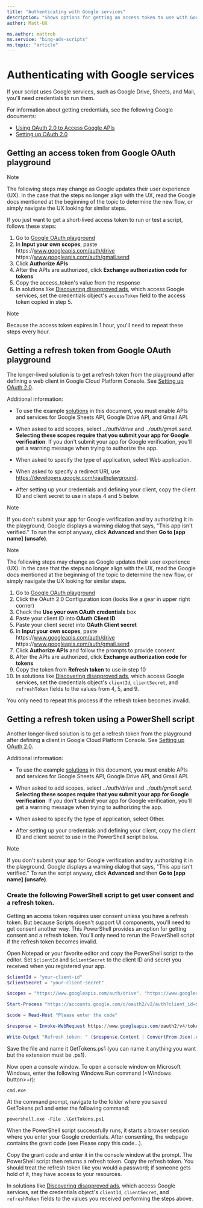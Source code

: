 ```yaml
---
title: "Authenticating with Google services"
description: "Shows options for getting an access token to use with Google services."
author: Matt-UX

ms.author: mattrob
ms.service: "bing-ads-scripts"
ms.topic: "article"
---
```


# Authenticating with Google services

If your script uses Google services, such as Google Drive, Sheets, and Mail, you'll need credentials to run them. 

For information about getting credentials, see the following Google documents:

- [Using OAuth 2.0 to Access Google APIs](https://developers.google.com/identity/protocols/OAuth2)
- [Setting up OAuth 2.0](https://support.google.com/cloud/answer/6158849?hl=en)


## <a name="option1"></a>Getting an access token from Google OAuth playground

> [!NOTE]
> The following steps may change as Google updates their user experience (UX). In the case that the steps no longer align with the UX, read the Google docs mentioned at the beginning of the topic to determine the new flow, or simply navigate the UX looking for similar steps.

If you just want to get a short-lived access token to run or test a script, follows these steps:

1. Go to [Google OAuth playground](https://developers.google.com/oauthplayground)
2. In **Input your own scopes**, paste https:\//www.googleapis.com/auth/drive https:\//www.googleapis.com/auth/gmail.send
3. Click **Authorize APIs** 
4. After the APIs are authorized, click **Exchange authorization code for tokens**
5. Copy the access_token's value from the response
6. In solutions like [Discovering disapproved ads](../solutions/get-disapproved-ads.md), which access Google services, set the credentials object's `accessToken` field to the access token copied in step 5.

> [!NOTE]
> Because the access token expires in 1 hour, you'll need to repeat these steps every hour.


## <a name="option2"></a>Getting a refresh token from Google OAuth playground

The longer-lived solution is to get a refresh token from the playground after defining a web client in Google Cloud Platform Console. See [Setting up OAuth 2.0](https://support.google.com/cloud/answer/6158849?hl=en). 

Additional information:

- To use the example [solutions](../solutions/index.md) in this document, you must enable APIs and services for Google Sheets API, Google Drive API, and Gmail API.  
  
- When asked to add scopes, select *../auth/drive* and *../auth/gmail.send*. **Selecting these scopes require that you submit your app for Google verification**. If you don't submit your app for Google verification, you'll get a warning message when trying to authorize the app.  
  
- When asked to specify the type of application, select Web application.  
  
- When asked to specify a redirect URI, use https://developers.google.com/oauthplayground.  
  
- After setting up your credentials and defining your client, copy the client ID and client secret to use in steps 4 and 5 below.

> [!NOTE]
> If you don't submit your app for Google verification and try authorizing it in the playground, Google displays a warning dialog that says, "This app isn't verified." To run the script anyway, click **Advanced** and then **Go to [app name] (unsafe)**.

> [!NOTE]
> The following steps may change as Google updates their user experience (UX). In the case that the steps no longer align with the UX, read the Google docs mentioned at the beginning of the topic to determine the new flow, or simply navigate the UX looking for similar steps.
 
1. Go to [Google OAuth playground](https://developers.google.com/oauthplayground)
2. Click the OAuth 2.0 Configuration icon (looks like a gear in upper right corner)
3. Check the **Use your own OAuth credentials** box
4. Paste your client ID into **OAuth Client ID**
5. Paste your client secret into **OAuth Client secret**
6. In **Input your own scopes**, paste https:\//www.googleapis.com/auth/drive https:\//www.googleapis.com/auth/gmail.send
7. Click **Authorize APIs** and follow the prompts to provide consent 
8. After the APIs are authorized, click **Exchange authorization code for tokens**
9. Copy the token from **Refresh token** to use in step 10 
10. In solutions like [Discovering disapproved ads](../solutions/get-disapproved-ads.md), which access Google services, set the credentials object's `clientId`, `clientSecret`, and `refreshToken` fields to the values from 4, 5, and 9. 

You only need to repeat this process if the refresh token becomes invalid.


## <a name="option3"></a>Getting a refresh token using a PowerShell script

Another longer-lived solution is to get a refresh token from the playground after defining a client in Google Cloud Platform Console. See [Setting up OAuth 2.0](https://support.google.com/cloud/answer/6158849?hl=en). 

Additional information:

- To use the example [solutions](../solutions/index.md) in this document, you must enable APIs and services for Google Sheets API, Google Drive API, and Gmail API.  
  
- When asked to add scopes, select *../auth/drive* and *../auth/gmail.send*. **Selecting these scopes require that you submit your app for Google verification**. If you don't submit your app for Google verification, you'll get a warning message when trying to authorizing the app.  
  
- When asked to specify the type of application, select Other.  
  
- After setting up your credentials and defining your client, copy the client ID and client secret to use in the PowerShell script below.

> [!NOTE]
> If you don't submit your app for Google verification and try authorizing it in the playground, Google displays a warning dialog that says, "This app isn't verified." To run the script anyway, click **Advanced** and then **Go to [app name] (unsafe)**.


### Create the following PowerShell script to get user consent and a refresh token. 


Getting an access token requires user consent unless you have a refresh token. But because Scripts doesn't support UI components, you'll need to get consent another way. This PowerShell provides an option for getting consent and a refresh token. You'll only need to rerun the PowerShell script if the refresh token becomes invalid.

Open Notepad or your favorite editor and copy the PowerShell script to the editor. Set `$clientId` and `$clientSecret` to the client ID and secret you received when you registered your app.  

```powershell
$clientId = "your-client-id"
$clientSecret = "your-client-secret"

$scopes = "https://www.googleapis.com/auth/drive", "https://www.googleapis.com/auth/gmail.send"

Start-Process "https://accounts.google.com/o/oauth2/v2/auth?client_id=$clientId&scope=$([string]::Join("%20", $scopes))&access_type=offline&response_type=code&redirect_uri=urn:ietf:wg:oauth:2.0:oob"    

$code = Read-Host "Please enter the code"

$response = Invoke-WebRequest https://www.googleapis.com/oauth2/v4/token -ContentType application/x-www-form-urlencoded -Method POST -Body "client_id=$clientid&client_secret=$clientSecret&redirect_uri=urn:ietf:wg:oauth:2.0:oob&code=$code&grant_type=authorization_code"

Write-Output "Refresh token: " ($response.Content | ConvertFrom-Json).refresh_token 
```

Save the file and name it GetTokens.ps1 (you can name it anything you want but the extension must be .ps1).  

Now open a console window. To open a console window on Microsoft Windows, enter the following Windows Run command (\<Windows button>+r):  

```
cmd.exe
```  

At the command prompt, navigate to the folder where you saved GetTokens.ps1 and enter the following command:  

```
powershell.exe -File .\GetTokens.ps1
```  

When the PowerShell script successfully runs, it starts a browser session where you enter your Google credentials. After consenting, the webpage contains the grant code (see Please copy this code...).  

Copy the grant code and enter it in the console window at the prompt. The PowerShell script then returns a refresh token. Copy the refresh token. You should treat the refresh token like you would a password; if someone gets hold of it, they have access to your resources. 


In solutions like [Discovering disapproved ads](../solutions/get-disapproved-ads.md), which access Google services, set the credentials object's `clientId`, `clientSecret`, and `refreshToken` fields to the values you received performing the steps above.


